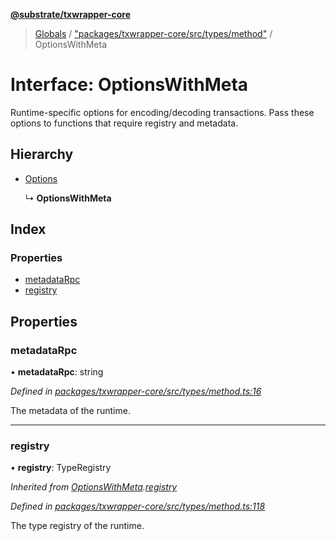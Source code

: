 **[@substrate/txwrapper-core](../README.md)**

> [Globals](../globals.md) / ["packages/txwrapper-core/src/types/method"](../modules/_packages_txwrapper_core_src_types_method_.md) / OptionsWithMeta

# Interface: OptionsWithMeta

Runtime-specific options for encoding/decoding transactions. Pass these
options to functions that require registry and metadata.

## Hierarchy

* [Options](_packages_txwrapper_core_src_types_method_.options.md)

  ↳ **OptionsWithMeta**

## Index

### Properties

* [metadataRpc](_packages_txwrapper_core_src_types_method_.optionswithmeta.md#metadatarpc)
* [registry](_packages_txwrapper_core_src_types_method_.optionswithmeta.md#registry)

## Properties

### metadataRpc

•  **metadataRpc**: string

*Defined in [packages/txwrapper-core/src/types/method.ts:16](https://github.com/paritytech/txwrapper-core/blob/a0a9a76/packages/txwrapper-core/src/types/method.ts#L16)*

The metadata of the runtime.

___

### registry

•  **registry**: TypeRegistry

*Inherited from [OptionsWithMeta](_packages_txwrapper_core_src_types_method_.optionswithmeta.md).[registry](_packages_txwrapper_core_src_types_method_.optionswithmeta.md#registry)*

*Defined in [packages/txwrapper-core/src/types/method.ts:118](https://github.com/paritytech/txwrapper-core/blob/a0a9a76/packages/txwrapper-core/src/types/method.ts#L118)*

The type registry of the runtime.
